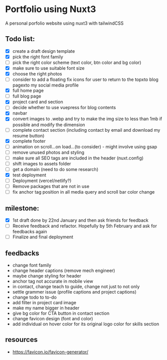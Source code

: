 # Portfolio using Nuxt3

A personal porfolio website using nuxt3 with tailwindCSS

## Todo list:
- [x] create a draft design template
- [x] pick the right font family
- [ ] pick the right color scheme (text color, btn color and bg color)
- [x] make sure to use suitable font size
- [x] choose the right photos
- [ ] consider to add a floating fix icons for user to return to the topxto blog pagexto my social media profile
- [x] full home page
- [ ] full blog page
- [x] project card and section
- [ ] decide whether to use vuepress for blog contents
- [x] navbar
- [x] convert images to .webp and try to make the img size to less than 1mb if possible and modify the dimension
- [ ] complete contact section (including contact by email and download my resume button)
- [x] complete footer
- [ ] animation on scroll...on load...(to consider) - might involve using gsap
- [ ] remove unused photos and styling
- [ ] make sure all SEO tags are included in the header (nuxt.config)
- [ ] shift images to assets folder
- [ ] get a domain (need to do some research)
- [x] test deployment
- [ ] Deployment (vercel/netlify?)
- [ ] Remove packages that are not in use
- [ ] fix anchor tag position in all media query and scroll bar color change

## milestone:
- [x] 1st draft done by 22nd January and then ask friends for feedback
- [ ] Receive feedback and refactor. Hopefully by 5th February and ask for feedbacks again
- [ ] Finalize and final deployment

## feedbacks
- change font family
- change header captions (remove mech engineer)
- maybe change styling for header
- anchor tag not accurate in mobile view
- in contact, change teach to guide, change not just to not only
- settle grammer issue (profile captions and project captions)
- change todo to to-do
- add filter in project card image
- make my name bigger in header
- give bg color for CTA button in contact section
- change favicon design (font and color)
- add individual on hover color for its original logo color for skills section

## resources
- https://favicon.io/favicon-generator/